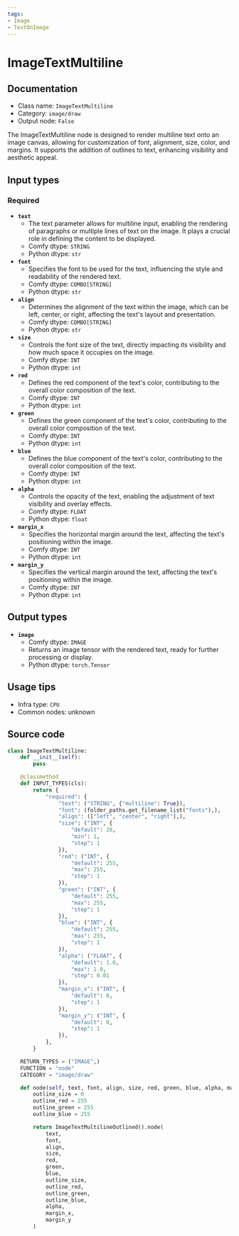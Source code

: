 ```yaml
---
tags:
- Image
- TextOnImage
---
```


# ImageTextMultiline
## Documentation
- Class name: `ImageTextMultiline`
- Category: `image/draw`
- Output node: `False`

The ImageTextMultiline node is designed to render multiline text onto an image canvas, allowing for customization of font, alignment, size, color, and margins. It supports the addition of outlines to text, enhancing visibility and aesthetic appeal.
## Input types
### Required
- **`text`**
    - The text parameter allows for multiline input, enabling the rendering of paragraphs or multiple lines of text on the image. It plays a crucial role in defining the content to be displayed.
    - Comfy dtype: `STRING`
    - Python dtype: `str`
- **`font`**
    - Specifies the font to be used for the text, influencing the style and readability of the rendered text.
    - Comfy dtype: `COMBO[STRING]`
    - Python dtype: `str`
- **`align`**
    - Determines the alignment of the text within the image, which can be left, center, or right, affecting the text's layout and presentation.
    - Comfy dtype: `COMBO[STRING]`
    - Python dtype: `str`
- **`size`**
    - Controls the font size of the text, directly impacting its visibility and how much space it occupies on the image.
    - Comfy dtype: `INT`
    - Python dtype: `int`
- **`red`**
    - Defines the red component of the text's color, contributing to the overall color composition of the text.
    - Comfy dtype: `INT`
    - Python dtype: `int`
- **`green`**
    - Defines the green component of the text's color, contributing to the overall color composition of the text.
    - Comfy dtype: `INT`
    - Python dtype: `int`
- **`blue`**
    - Defines the blue component of the text's color, contributing to the overall color composition of the text.
    - Comfy dtype: `INT`
    - Python dtype: `int`
- **`alpha`**
    - Controls the opacity of the text, enabling the adjustment of text visibility and overlay effects.
    - Comfy dtype: `FLOAT`
    - Python dtype: `float`
- **`margin_x`**
    - Specifies the horizontal margin around the text, affecting the text's positioning within the image.
    - Comfy dtype: `INT`
    - Python dtype: `int`
- **`margin_y`**
    - Specifies the vertical margin around the text, affecting the text's positioning within the image.
    - Comfy dtype: `INT`
    - Python dtype: `int`
## Output types
- **`image`**
    - Comfy dtype: `IMAGE`
    - Returns an image tensor with the rendered text, ready for further processing or display.
    - Python dtype: `torch.Tensor`
## Usage tips
- Infra type: `CPU`
- Common nodes: unknown


## Source code
```python
class ImageTextMultiline:
    def __init__(self):
        pass

    @classmethod
    def INPUT_TYPES(cls):
        return {
            "required": {
                "text": ("STRING", {"multiline": True}),
                "font": (folder_paths.get_filename_list("fonts"),),
                "align": (["left", "center", "right"],),
                "size": ("INT", {
                    "default": 28,
                    "min": 1,
                    "step": 1
                }),
                "red": ("INT", {
                    "default": 255,
                    "max": 255,
                    "step": 1
                }),
                "green": ("INT", {
                    "default": 255,
                    "max": 255,
                    "step": 1
                }),
                "blue": ("INT", {
                    "default": 255,
                    "max": 255,
                    "step": 1
                }),
                "alpha": ("FLOAT", {
                    "default": 1.0,
                    "max": 1.0,
                    "step": 0.01
                }),
                "margin_x": ("INT", {
                    "default": 0,
                    "step": 1
                }),
                "margin_y": ("INT", {
                    "default": 0,
                    "step": 1
                }),
            },
        }

    RETURN_TYPES = ("IMAGE",)
    FUNCTION = "node"
    CATEGORY = "image/draw"

    def node(self, text, font, align, size, red, green, blue, alpha, margin_x, margin_y):
        outline_size = 0
        outline_red = 255
        outline_green = 255
        outline_blue = 255

        return ImageTextMultilineOutlined().node(
            text,
            font,
            align,
            size,
            red,
            green,
            blue,
            outline_size,
            outline_red,
            outline_green,
            outline_blue,
            alpha,
            margin_x,
            margin_y
        )

```
